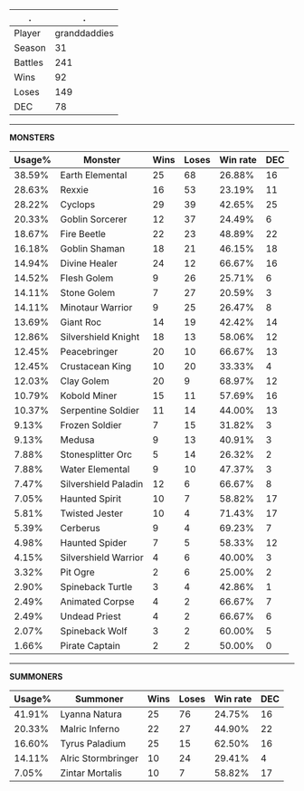 .|.
|-|-
Player|granddaddies
Season|31
Battles|241
Wins|92
Loses|149
DEC|78

---
**MONSTERS**

Usage%|Monster|Wins|Loses|Win rate|DEC|
-|-|-|-|-|-|
38.59%|Earth Elemental|25|68|26.88%|16|
28.63%|Rexxie|16|53|23.19%|11|
28.22%|Cyclops|29|39|42.65%|25|
20.33%|Goblin Sorcerer|12|37|24.49%|6|
18.67%|Fire Beetle|22|23|48.89%|22|
16.18%|Goblin Shaman|18|21|46.15%|18|
14.94%|Divine Healer|24|12|66.67%|16|
14.52%|Flesh Golem|9|26|25.71%|6|
14.11%|Stone Golem|7|27|20.59%|3|
14.11%|Minotaur Warrior|9|25|26.47%|8|
13.69%|Giant Roc|14|19|42.42%|14|
12.86%|Silvershield Knight|18|13|58.06%|12|
12.45%|Peacebringer|20|10|66.67%|13|
12.45%|Crustacean King|10|20|33.33%|4|
12.03%|Clay Golem|20|9|68.97%|12|
10.79%|Kobold Miner|15|11|57.69%|16|
10.37%|Serpentine Soldier|11|14|44.00%|13|
9.13%|Frozen Soldier|7|15|31.82%|3|
9.13%|Medusa|9|13|40.91%|3|
7.88%|Stonesplitter Orc|5|14|26.32%|2|
7.88%|Water Elemental|9|10|47.37%|3|
7.47%|Silvershield Paladin|12|6|66.67%|8|
7.05%|Haunted Spirit|10|7|58.82%|17|
5.81%|Twisted Jester|10|4|71.43%|17|
5.39%|Cerberus|9|4|69.23%|7|
4.98%|Haunted Spider|7|5|58.33%|12|
4.15%|Silvershield Warrior|4|6|40.00%|3|
3.32%|Pit Ogre|2|6|25.00%|2|
2.90%|Spineback Turtle|3|4|42.86%|1|
2.49%|Animated Corpse|4|2|66.67%|7|
2.49%|Undead Priest|4|2|66.67%|6|
2.07%|Spineback Wolf|3|2|60.00%|5|
1.66%|Pirate Captain|2|2|50.00%|0|

---
**SUMMONERS**

Usage%|Summoner|Wins|Loses|Win rate|DEC|
-|-|-|-|-|-|
41.91%|Lyanna Natura|25|76|24.75%|16|
20.33%|Malric Inferno|22|27|44.90%|22|
16.60%|Tyrus Paladium|25|15|62.50%|16|
14.11%|Alric Stormbringer|10|24|29.41%|4|
7.05%|Zintar Mortalis|10|7|58.82%|17|

